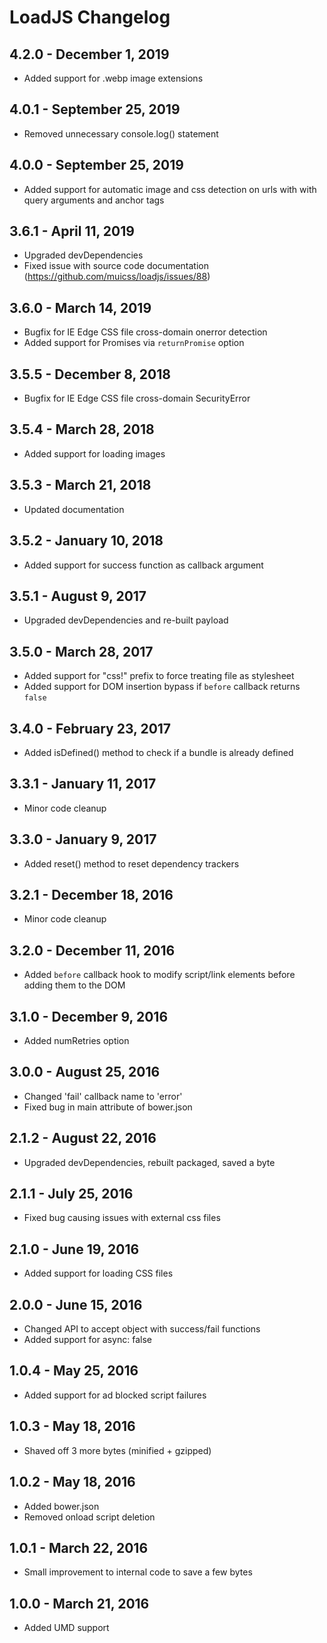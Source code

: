 # LoadJS Changelog

## 4.2.0 - December 1, 2019

* Added support for .webp image extensions

## 4.0.1 - September 25, 2019

* Removed unnecessary console.log() statement

## 4.0.0 - September 25, 2019

* Added support for automatic image and css detection on urls with with query arguments and anchor tags

## 3.6.1 - April 11, 2019

* Upgraded devDependencies
* Fixed issue with source code documentation (https://github.com/muicss/loadjs/issues/88)

## 3.6.0 - March 14, 2019

* Bugfix for IE Edge CSS file cross-domain onerror detection
* Added support for Promises via `returnPromise` option

## 3.5.5 - December 8, 2018

* Bugfix for IE Edge CSS file cross-domain SecurityError

## 3.5.4 - March 28, 2018

* Added support for loading images

## 3.5.3 - March 21, 2018

* Updated documentation

## 3.5.2 - January 10, 2018

* Added support for success function as callback argument

## 3.5.1 - August 9, 2017

* Upgraded devDependencies and re-built payload

## 3.5.0 - March 28, 2017

* Added support for "css!" prefix to force treating file as stylesheet
* Added support for DOM insertion bypass if `before` callback returns `false`

## 3.4.0 - February 23, 2017

* Added isDefined() method to check if a bundle is already defined

## 3.3.1 - January 11, 2017

* Minor code cleanup

## 3.3.0 - January 9, 2017

* Added reset() method to reset dependency trackers

## 3.2.1 - December 18, 2016

* Minor code cleanup

## 3.2.0 - December 11, 2016

* Added `before` callback hook to modify script/link elements before adding
  them to the DOM

## 3.1.0 - December 9, 2016

* Added numRetries option

## 3.0.0 - August 25, 2016

* Changed 'fail' callback name to 'error'
* Fixed bug in main attribute of bower.json

## 2.1.2 - August 22, 2016

* Upgraded devDependencies, rebuilt packaged, saved a byte

## 2.1.1 - July 25, 2016

* Fixed bug causing issues with external css files

## 2.1.0 - June 19, 2016

* Added support for loading CSS files

## 2.0.0 - June 15, 2016

* Changed API to accept object with success/fail functions
* Added support for async: false

## 1.0.4 - May 25, 2016

* Added support for ad blocked script failures

## 1.0.3 - May 18, 2016

* Shaved off 3 more bytes (minified + gzipped)

## 1.0.2 - May 18, 2016

* Added bower.json
* Removed onload script deletion

## 1.0.1 - March 22, 2016

* Small improvement to internal code to save a few bytes

## 1.0.0 - March 21, 2016

* Added UMD support
